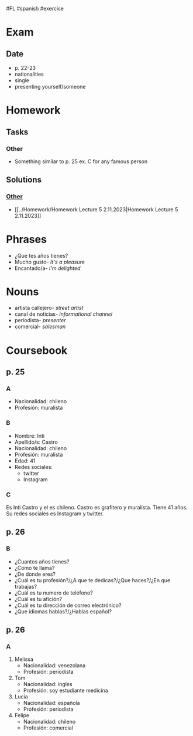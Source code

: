 #FL #spanish #exercise 

# Exam
## Date
- p. 22-23
- nationalities
- single
- presenting yourself/someone

# Homework
## Tasks
### Other
- Something similar to p. 25 ex. C for any famous person

## Solutions
### [Other](#Homework#Tasks#Other)
- [[../Homework/Homework Lecture 5 2.11.2023|Homework Lecture 5 2.11.2023]]

# Phrases
- ¿Que tes años tienes?
- Mucho gusto- *It's a pleasure*
- Encantado/a- *I'm delighted*

# Nouns
- artista callejero- *street artist*
- canal de noticias- *informational channel*
- periodista- *presenter*
- comercial- *salesman*

# Coursebook
## p. 25
### A
- Nacionalidad: chileno
- Profesión: muralista

### B
- Nombre: Inti
- Apellido/s: Castro
- Nacionalidad: chileno
- Profesión: muralista
- Edad: 41
- Redes sociales:
	- twitter
	- Instagram

### C
Es Inti Castro y el es chileno. Castro es grafitero y muralista. 
Tiene 41 años. Su redes sociales es Instagram y twitter.

## p. 26
### B
- ¿Cuantos años tienes?
- ¿Como te llama?
- ¿De donde eres?
- ¿Cuál es tu profesión?/¿A que te dedicas?/¿Que haces?/¿En que trabajas?
- ¿Cuál es tu numero de teléfono?
- ¿Cuál es tu afición?
- ¿Cuál es tu dirección de correo electrónico? 
- ¿Que idiomas hablas?/¿Hablas español?

## p. 26
### A
1. Melissa
	- Nacionalidad: venezolana
	- Profesión: periodista
2. Tom
	- Nacionalidad: ingles
	- Profesión: soy estudiante medicina
3. Lucía
	- Nacionalidad: española
	- Profesión: periodista
4. Felipe
	- Nacionalidad: chileno
	- Profesión: comercial